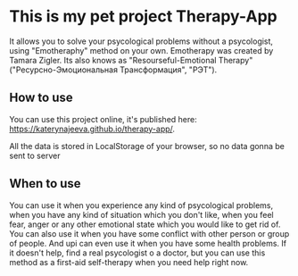 # This is my pet project Therapy-App

It allows you to solve your psycological problems without a psycologist, using "Emotheraphy" method on your own. Emotherapy was created by Tamara Zigler. Its also knows as "Resourseful-Emotional Therapy" ("Ресурсно-Эмоциональная Трансформация", "РЭТ").

## How to use

You can use this project online, it's published here: https://katerynajeeva.github.io/therapy-app/.

All the data is stored in LocalStorage of your browser, so no data gonna be sent to server

## When to use

You can use it when you experience any kind of psycological problems, when you have any kind of situation which you don't like, when you feel fear, anger or any other emotional state which you would like to get rid of. You can also use it when you have some conflict with other person or group of people. And upi can even use it when you have some health problems. If it doesn't help, find a real psycologist o a doctor, but you can use this method as a first-aid self-therapy when you need help right now.
